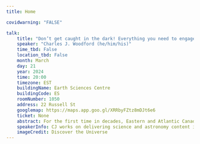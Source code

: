 ```yaml
---
title: Home

covidwarning: "FALSE"

talk:
    title: "Don’t get caught in the dark! Everything you need to engage with the April 8 2024 Total Solar Eclipse"
    speaker: "Charles J. Woodford (he/him/his)"
    time_tbd: False
    location_tbd: False
    month: March
    day: 21
    year: 2024
    time: 20:00
    timezone: EST
    buildingName: Earth Sciences Centre
    buildingCode: ES
    roomNumber: 1050
    address: 22 Russell St
    googlemap: https://maps.app.goo.gl/XRRbyFZtz8mDJt6e6
    ticket: None
    abstract: For the first time in decades, Eastern and Atlantic Canada will find themselves cast beneath the shadow of the Moon on April 8, 2024. As the Moon passes directly between the Earth and the Sun, it will create a total solar eclipse, completely blocking the Sun from view for a few spectacular minutes. This is truly a once-in-a-lifetime event for Ontario, Quebec, and the Atlantic provinces, as the next total solar eclipse over eastern Canada will be in 2079, and 2106 after that! Toronto is unfortunately not in the path of totality, but will instead be treated to a spectacular partial solar eclipse. This talk will provide key safety information for observing the Sun and eclipses safely, the science behind eclipses, and how you can engage yourself and your community with the eclipse.
    speakerInfo: CJ works on delivering science and astronomy content in accessible, friendly formats as the Education Coordinator for Discover the Universe by leading webinars, building presentation files to share with teachers, and designing classroom activities. He graduated with his PhD in physics from the University of Toronto in 2020 and works full time as a Research Associate at the University of Victoria with the World Data System International Technology Office. He lives in Amherstview, Ontario with his partner and wonderful dog, Chip.
    imageCredit: Discover the Universe
---
```

